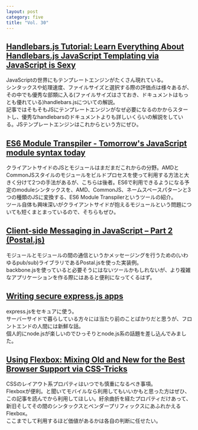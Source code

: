 ```yaml
---
layout: post
category: five
title: "Vol. 30"
---
```


## [Handlebars.js Tutorial: Learn Everything About Handlebars.js JavaScript Templating via JavaScript is Sexy](http://javascriptissexy.com/handlebars-js-tutorial-learn-everything-about-handlebars-js-javascript-templating/)

JavaScriptの世界にもテンプレートエンジンがたくさん現れている。  
シンタックスや処理速度、ファイルサイズと選択する際の評価点は様々あるが、その中でも優秀な部類に入る(ファイルサイズはさておき、ドキュメントはもっとも優れている)handlebars.jsについての解説。  
記事ではそもそもJSにテンプレートエンジンがなぜ必要になるのかからスタートし、優秀なhandlebarsのドキュメントよりも詳しいくらいの解説をしている。JSテンプレートエンジンはこれからという方にぜひ。

## [ES6 Module Transpiler - Tomorrow's JavaScript module syntax today](http://corner.squareup.com/2013/02/es6-module-transpiler.html)

クライアントサイドのJSとモジュールはまだまだこれからの分野。AMDとCommonJSスタイルのモジュールをビルドプロセスを使って利用する方法と大きく分けて2つの手法があるが、こちらは後者。ES6で利用できるようになる予定のmoduleシンタックスを、AMD、CommonJS、ネームスペースパターンと3つの種類のJSに変換する、ES6 Module Transpilerというツールの紹介。  
ツール自体も興味深いがクライアントサイドが抱えるモジュールという問題についても短くまとまっているので、そちらもぜひ。

## [Client-side Messaging in JavaScript – Part 2 (Postal.js)](http://freshbrewedcode.com/jimcowart/2012/02/02/client-side-messaging-in-javascript-part-2-postal-js/)

モジュールとモジュールの間の通信というかメッセージングを行うための(いわゆるpub/sub)ライブラリであるPostal.jsを使った実装例。  
backbone.jsを使っていると必要そうにはないツールかもしれないが、より複雑なアプリケーションを作る際にはあると便利になってくるはず。

## [Writing secure express.js apps](http://blog.liftsecurity.io/post/37388272578/writing-secure-express-js-apps)

express.jsをセキュアに使う。  
サーバーサイドで暮らしている方々には当たり前のことばかりだと思うが、フロントエンドの人間には新鮮な話。  
個人的にnode.jsが楽しいのでひっそりとnode.js系の話題を差し込んでみました。

## [Using Flexbox: Mixing Old and New for the Best Browser Support via CSS-Tricks](http://css-tricks.com/using-flexbox/)

CSSのレイアウト系プロパティはいつでも慎重になるべき事項。  
Flexboxが便利。と聞いてモバイルなら利用してもいいかもと思った方はぜひ、この記事を読んでから利用してほしい。紆余曲折を経たプロパティだけあって、新旧そしてその間のシンタックスとベンダープリフィックスにあふれかえるFlexbox。  
ここまでして利用するほど価値があるかは各自の判断に任せたい。